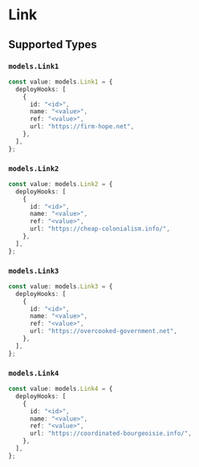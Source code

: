 # Link


## Supported Types

### `models.Link1`

```typescript
const value: models.Link1 = {
  deployHooks: [
    {
      id: "<id>",
      name: "<value>",
      ref: "<value>",
      url: "https://firm-hope.net",
    },
  ],
};
```

### `models.Link2`

```typescript
const value: models.Link2 = {
  deployHooks: [
    {
      id: "<id>",
      name: "<value>",
      ref: "<value>",
      url: "https://cheap-colonialism.info/",
    },
  ],
};
```

### `models.Link3`

```typescript
const value: models.Link3 = {
  deployHooks: [
    {
      id: "<id>",
      name: "<value>",
      ref: "<value>",
      url: "https://overcooked-government.net",
    },
  ],
};
```

### `models.Link4`

```typescript
const value: models.Link4 = {
  deployHooks: [
    {
      id: "<id>",
      name: "<value>",
      ref: "<value>",
      url: "https://coordinated-bourgeoisie.info/",
    },
  ],
};
```

